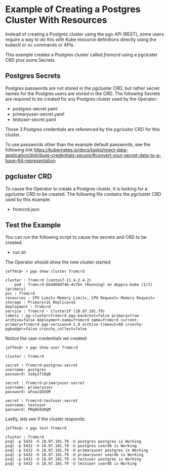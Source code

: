 
# Example of Creating a Postgres Cluster With Resources

Instead of creating a Postgres cluster using the pgo API (REST),
some users require a way to do this with Kube resource definitions
directly using the kubectl or oc commands or APIs.

This example creates a Postgres cluster called *fromcrd* using
a pgcluster CRD plus some Secrets.

## Postgres Secrets

Postgres passwords are not stored in the pgcluster CRD, but rather
secret names for the Postgres users are stored in the CRD.  The
following Secrets are required to be created for any Postgres
cluster used by the Operator:
 * postgres-secret.yaml
 * primaryuser-secret.yaml
 * testuser-secret.yaml

Those 3 Postgres credentials are referenced by the pgcluster CRD
for this cluster.

To use passwords other than the example default passwords, see
the following link https://kubernetes.io/docs/tasks/inject-data-application/distribute-credentials-secure/#convert-your-secret-data-to-a-base-64-representation

## pgcluster CRD

To cause the Operator to create a Postgres cluster, it is looking
for a pgcluster CRD to be created.  The following file contains
the pgcluster CRD used by this example:
 * fromcrd.json

## Test the Example
You can run the following script to cause the secrets
and CRD to be created:
 * run.sh

The Operator should show the new cluster started:

    jeffmc@~ > pgo show cluster fromcrd

    cluster : fromcrd (centos7-11.4-2.4.2)
    	pod : fromcrd-6b4d69df46-4s7bn (Running) on doppio-kube (1/1) (primary)
	pvc : fromcrd
	resources : CPU Limit= Memory Limit=, CPU Request= Memory Request=
	storage : Primary=1G Replica=1G
	deployment : fromcrd
	service : fromcrd - ClusterIP (10.97.101.79)
	labels : pg-cluster=fromcrd pgo-backrest=false primary=true archive=false deployment-name=fromcrd name=fromcrd current-primary=fromcrd pgo-version=4.1.0 archive-timeout=60 crunchy-pgbadger=false crunchy_collect=false 

Notice the user credentials we created:

    jeffmc@~ > pgo show user fromcrd

    cluster : fromcrd

    secret : fromcrd-postgres-secret
	username: postgres
	password: 3zAyzf18qB

    secret : fromcrd-primaryuser-secret
	username: primaryuser
	password: wFoaiQdXOM

    secret : fromcrd-testuser-secret
	username: testuser
	password: PNq8EEU0qM

Lastly, lets see if the cluster responds:

    jeffmc@~ > pgo test fromcrd

    cluster : fromcrd 
	psql -p 5432 -h 10.97.101.79 -U postgres postgres is Working
	psql -p 5432 -h 10.97.101.79 -U postgres userdb is Working
	psql -p 5432 -h 10.97.101.79 -U primaryuser postgres is Working
	psql -p 5432 -h 10.97.101.79 -U primaryuser userdb is Working
	psql -p 5432 -h 10.97.101.79 -U testuser postgres is Working
	psql -p 5432 -h 10.97.101.79 -U testuser userdb is Working
